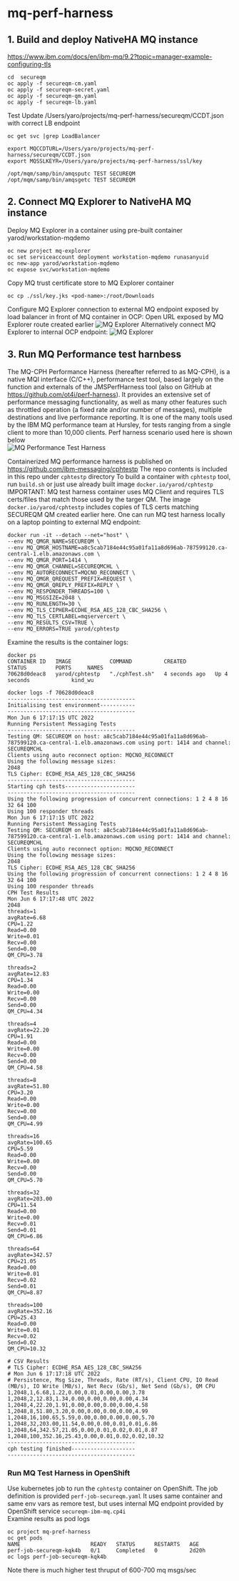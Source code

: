 # mq-perf-harness

## 1. Build and deploy NativeHA MQ instance
https://www.ibm.com/docs/en/ibm-mq/9.2?topic=manager-example-configuring-tls

```
cd  secureqm
oc apply -f secureqm-cm.yaml
oc apply -f secureqm-secret.yaml
oc apply -f secureqm-qm.yaml
oc apply -f secureqm-lb.yaml
```

Test 
Update /Users/yaro/projects/mq-perf-harness/secureqm/CCDT.json with correct LB endpoint
```
oc get svc |grep LoadBalancer

export MQCCDTURL=/Users/yaro/projects/mq-perf-harness/secureqm/CCDT.json 
export MQSSLKEYR=/Users/yaro/projects/mq-perf-harness/ssl/key 

/opt/mqm/samp/bin/amqsputc TEST SECUREQM
/opt/mqm/samp/bin/amqsgetc TEST SECUREQM

```

## 2. Connect MQ Explorer to NativeHA MQ instance

Deploy MQ Explorer in a container using pre-built container yarod/workstation-mqdemo
```
oc new project mq-explorer
oc set serviceaccount deployment workstation-mqdemo runasanyuid
oc new-app yarod/workstation-mqdemo
oc expose svc/workstation-mqdemo
```
Copy MQ trust certificate store to MQ Explorer container 
```
oc cp ./ssl/key.jks <pod-name>:/root/Downloads
```
Configure MQ Explorer connection to external MQ endpoint exposed by load balancer in front of MQ container in OCP:
Open URL exposed by MQ Explorer route created earlier
![MQ Explorer](./static/mq-explorer.png)
Alternatively connect MQ Explorer to internal OCP endpoint:
![MQ Explorer](./static/mq-explorer-internal.png)

## 3. Run MQ Performance test harnbess
The MQ-CPH Performance Harness (hereafter referred to as MQ-CPH), is a native MQI interface (C/C++), performance test tool, based largely on the function and externals of the JMSPerfHarness tool (also on GitHub at https://github.com/ot4i/perf-harness). It provides an extensive set of performance messaging functionality, as well as many other features such as throttled operation (a fixed rate and/or number of messages), multiple destinations and live performance reporting. It is one of the many tools used by the IBM MQ performance team at Hursley, for tests ranging from a single client to more than 10,000 clients.
Perf harness scenario used here is shown below  
![MQ Performance Test Harness](./static/harness.png)

Containerized MQ performance harness is published on https://github.com/ibm-messaging/cphtestp
The repo contents is included in this repo under `cphtestp` directory
To build a container with `cphtestp` tool, run `build.sh` or just use already built image `docker.io/yarod/cphtestp`
IMPORTANT: MQ test harness container uses MQ Client and requires TLS certs/files that match those used by the targer QM. The image `docker.io/yarod/cphtestp` includes copies of TLS certs matching SECUREQM QM created earlier here.
One can run MQ test harness locally on a laptop pointing to external MQ endpoint:

```
docker run -it --detach --net="host" \
--env MQ_QMGR_NAME=SECUREQM \
--env MQ_QMGR_HOSTNAME=a8c5cab7184e44c95a01fa11a8d696ab-787599120.ca-central-1.elb.amazonaws.com \
--env MQ_QMGR_PORT=1414 \
--env MQ_QMGR_CHANNEL=SECUREQMCHL \
--env MQ_AUTORECONNECT=MQCNO_RECONNECT \
--env MQ_QMGR_QREQUEST_PREFIX=REQUEST \
--env MQ_QMGR_QREPLY_PREFIX=REPLY \
--env MQ_RESPONDER_THREADS=100 \
--env MQ_MSGSIZE=2048 \
--env MQ_RUNLENGTH=30 \
--env MQ_TLS_CIPHER=ECDHE_RSA_AES_128_CBC_SHA256 \
--env MQ_TLS_CERTLABEL=mqservercert \
--env MQ_RESULTS_CSV=TRUE \
--env MQ_ERRORS=TRUE yarod/cphtestp
```
Examine the results is the container logs:
```
docker ps
CONTAINER ID   IMAGE            COMMAND          CREATED         STATUS         PORTS     NAMES
70628d0deac8   yarod/cphtestp   "./cphTest.sh"   4 seconds ago   Up 4 seconds             kind_wu

docker logs -f 70628d0deac8
----------------------------------------
Initialising test environment-----------
----------------------------------------
Mon Jun 6 17:17:15 UTC 2022
Running Persistent Messaging Tests
----------------------------------------
Testing QM: SECUREQM on host: a8c5cab7184e44c95a01fa11a8d696ab-787599120.ca-central-1.elb.amazonaws.com using port: 1414 and channel: SECUREQMCHL
Clients using auto reconnect option: MQCNO_RECONNECT
Using the following message sizes:
2048
TLS Cipher: ECDHE_RSA_AES_128_CBC_SHA256
----------------------------------------
Starting cph tests----------------------
----------------------------------------
Using the following progression of concurrent connections: 1 2 4 8 16 32 64 100
Using 100 responder threads
Mon Jun 6 17:17:15 UTC 2022
Running Persistent Messaging Tests
Testing QM: SECUREQM on host: a8c5cab7184e44c95a01fa11a8d696ab-787599120.ca-central-1.elb.amazonaws.com using port: 1414 and channel: SECUREQMCHL
Clients using auto reconnect option: MQCNO_RECONNECT
Using the following message sizes:
2048
TLS Cipher: ECDHE_RSA_AES_128_CBC_SHA256
Using the following progression of concurrent connections: 1 2 4 8 16 32 64 100
Using 100 responder threads
CPH Test Results
Mon Jun 6 17:17:48 UTC 2022
2048
threads=1
avgRate=6.68
CPU=1.22
Read=0.00
Write=0.01
Recv=0.00
Send=0.00
QM_CPU=3.78

threads=2
avgRate=12.83
CPU=1.34
Read=0.00
Write=0.00
Recv=0.00
Send=0.00
QM_CPU=4.34

threads=4
avgRate=22.20
CPU=1.91
Read=0.00
Write=0.00
Recv=0.00
Send=0.00
QM_CPU=4.58

threads=8
avgRate=51.80
CPU=3.20
Read=0.00
Write=0.00
Recv=0.00
Send=0.00
QM_CPU=4.99

threads=16
avgRate=100.65
CPU=5.59
Read=0.00
Write=0.00
Recv=0.00
Send=0.00
QM_CPU=5.70

threads=32
avgRate=203.00
CPU=11.54
Read=0.00
Write=0.00
Recv=0.01
Send=0.01
QM_CPU=6.86

threads=64
avgRate=342.57
CPU=21.05
Read=0.00
Write=0.01
Recv=0.02
Send=0.01
QM_CPU=8.87

threads=100
avgRate=352.16
CPU=25.43
Read=0.00
Write=0.01
Recv=0.02
Send=0.02
QM_CPU=10.32

# CSV Results
# TLS Cipher: ECDHE_RSA_AES_128_CBC_SHA256
# Mon Jun 6 17:17:18 UTC 2022
# Persistence, Msg Size, Threads, Rate (RT/s), Client CPU, IO Read (MB/s), IO Write (MB/s), Net Recv (Gb/s), Net Send (Gb/s), QM CPU
1,2048,1,6.68,1.22,0.00,0.01,0.00,0.00,3.78
1,2048,2,12.83,1.34,0.00,0.00,0.00,0.00,4.34
1,2048,4,22.20,1.91,0.00,0.00,0.00,0.00,4.58
1,2048,8,51.80,3.20,0.00,0.00,0.00,0.00,4.99
1,2048,16,100.65,5.59,0.00,0.00,0.00,0.00,5.70
1,2048,32,203.00,11.54,0.00,0.00,0.01,0.01,6.86
1,2048,64,342.57,21.05,0.00,0.01,0.02,0.01,8.87
1,2048,100,352.16,25.43,0.00,0.01,0.02,0.02,10.32
----------------------------------------
cph testing finished--------------------
----------------------------------------
```

### Run MQ Test Harness in OpenShift
Use kubernetes job to run the `cphtestp` container on OpenShift.
The job definition is provided `perf-job-secureqm.yaml`
It uses same container and same env vars as remore test, but uses internal MQ endpoint provided by OpenShift service `secureqm-ibm-mq.cp4i`   
Examine results as pod logs
```
oc project mq-pref-harness
oc get pods
NAME                      READY   STATUS      RESTARTS   AGE
perf-job-secureqm-kqk4b   0/1     Completed   0          2d20h
oc logs perf-job-secureqm-kqk4b
```

Note there is much higher test thruput of 600-700 mq msgs/sec 




